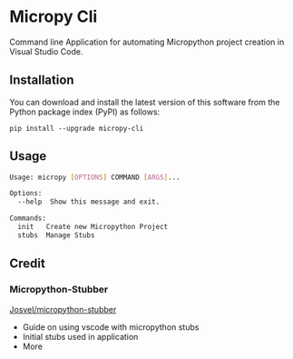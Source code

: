 # Micropy Cli

Command line Application for automating Micropython project creation in Visual Studio Code.

## Installation

You can download and install the latest version of this software from the Python package index (PyPI) as follows:

`pip install --upgrade micropy-cli`

## Usage

```sh
Usage: micropy [OPTIONS] COMMAND [ARGS]...

Options:
  --help  Show this message and exit.

Commands:
  init   Create new Micropython Project
  stubs  Manage Stubs
```

## Credit

### Micropython-Stubber
[Josvel/micropython-stubber](https://github.com/Josverl/micropython-stubber)

* Guide on using vscode with micropython stubs
* Initial stubs used in application
* More
